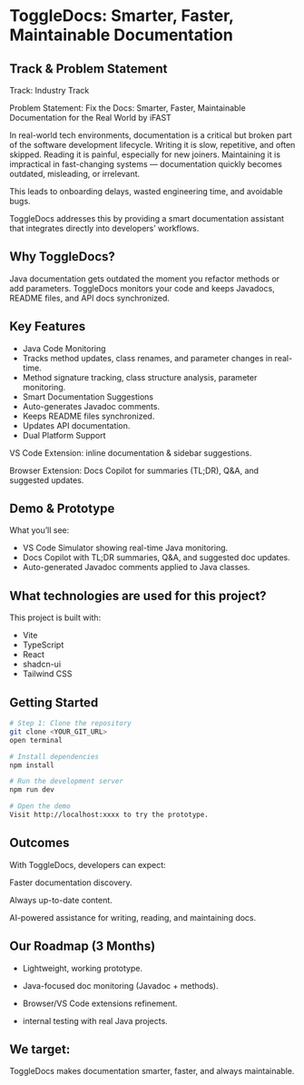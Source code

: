 # ToggleDocs: Smarter, Faster, Maintainable Documentation

## Track & Problem Statement

Track: Industry Track

Problem Statement: Fix the Docs: Smarter, Faster, Maintainable Documentation for the Real World by iFAST

In real-world tech environments, documentation is a critical but broken part of the software development lifecycle. Writing it is slow, repetitive, and often skipped. Reading it is painful, especially for new joiners. Maintaining it is impractical in fast-changing systems — documentation quickly becomes outdated, misleading, or irrelevant.

This leads to onboarding delays, wasted engineering time, and avoidable bugs.

ToggleDocs addresses this by providing a smart documentation assistant that integrates directly into developers’ workflows.

## Why ToggleDocs?

Java documentation gets outdated the moment you refactor methods or add parameters. ToggleDocs monitors your code and keeps Javadocs, README files, and API docs synchronized.

## Key Features

- Java Code Monitoring
- Tracks method updates, class renames, and parameter changes in real-time.
- Method signature tracking, class structure analysis, parameter monitoring.
- Smart Documentation Suggestions
- Auto-generates Javadoc comments.
- Keeps README files synchronized.
- Updates API documentation.
- Dual Platform Support

VS Code Extension: inline documentation & sidebar suggestions.

Browser Extension: Docs Copilot for summaries (TL;DR), Q&A, and suggested updates.

## Demo & Prototype

What you’ll see:

- VS Code Simulator showing real-time Java monitoring.
- Docs Copilot with TL;DR summaries, Q&A, and suggested doc updates.
- Auto-generated Javadoc comments applied to Java classes.

## What technologies are used for this project?

This project is built with:

- Vite
- TypeScript
- React
- shadcn-ui
- Tailwind CSS

## Getting Started

```sh
# Step 1: Clone the repository
git clone <YOUR_GIT_URL>
open terminal

# Install dependencies
npm install

# Run the development server
npm run dev

# Open the demo
Visit http://localhost:xxxx to try the prototype.
```

## Outcomes

With ToggleDocs, developers can expect:

Faster documentation discovery.

Always up-to-date content.

AI-powered assistance for writing, reading, and maintaining docs.

## Our Roadmap (3 Months)

- Lightweight, working prototype.

- Java-focused doc monitoring (Javadoc + methods).

- Browser/VS Code extensions refinement.

- internal testing with real Java projects.

## We target: 

ToggleDocs makes documentation smarter, faster, and always maintainable.